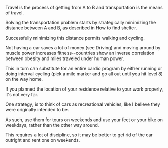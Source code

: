 Travel is the process of getting from A to B and transportation is the means of  travel.

Solving  the  transportation  problem  starts  by  strategically  minimizing the distance between A and B, as described in How to find shelter.

Successfully minimizing this distance permits walking and cycling.

Not having a car saves a lot  of  money  (see  Driving)  and  moving  around  by  muscle  power  increases fitness--countries  show  an  inverse  correlation  between  obesity  and  miles traveled  under  human  power.

This  in  turn  can  substitute  for  an  entire  cardio program by either running or doing interval cycling (pick a mile marker and go all out until you hit level 8) on the way home.

If you planned the location of your residence relative to your work properly, it's not very far.


One strategy, is to think of cars as recreational vehicles, like I believe they were originally intended to be.

As such, use them for tours on weekends and use your  feet  or  your  bike  on  weekdays,  rather  than  the  other  way  around.

This requires a lot of discipline, so it may be better to get rid of the car outright and rent one on weekends.

